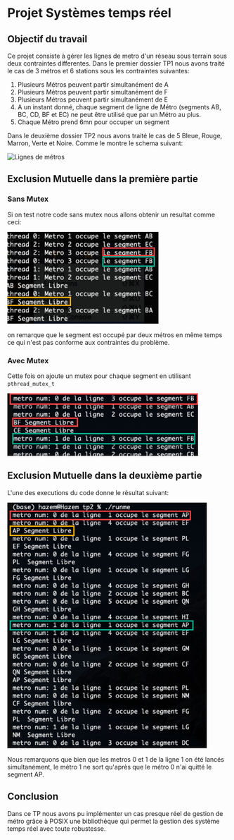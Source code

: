# Projet Systèmes temps réel 
## Objectif du travail 
Ce projet consiste à gérer les lignes de metro d'un réseau sous terrain sous deux contraintes differentes.
Dans le premier dossier TP1 nous avons traité le cas de 3 métros et 6 stations sous les contraintes suivantes:

1. Plusieurs Métros peuvent partir simultanément de A
2. Plusieurs Métros peuvent partir simultanément de F
3. Plusieurs Métros peuvent partir simultanément de E
4. A un instant donné, chaque segment de ligne de Métro (segments AB, BC, CD, BF et EC) ne peut être utilisé que par un Métro au plus.
5. Chaque Métro prend 6mn pour occuper un segment

Dans le deuxième dossier TP2 nous avons traité le cas de 5 Bleue, Rouge, Marron, Verte et Noire.
Comme le montre le schema suivant:

![Lignes de métros](https://github.com/AliMarzouk/posix_metro_problem/blob/master/img/lignes%20de%20m%C3%A9tro.png)

## Exclusion Mutuelle dans la première partie 
### Sans Mutex 

Si on test notre code sans mutex nous allons obtenir un resultat comme ceci:

![sans mutex](https://github.com/AliMarzouk/posix_metro_problem/blob/master/img/partie%201%20sans%20mutex.png)

on remarque que le segment est occupé par deux métros en même temps ce qui n'est pas conforme aux contraintes du problème.


### Avec Mutex
 
Cette fois on ajoute un mutex pour chaque segment en utilisant `pthread_mutex_t` 

![avec mutex](https://github.com/AliMarzouk/posix_metro_problem/blob/master/img/partie%201%20avec%20mutex.png)

## Exclusion Mutuelle dans la deuxième partie 

L'une des executions du code donne le résultat suivant:

![avec mutex](https://github.com/AliMarzouk/posix_metro_problem/blob/master/img/partie%202%20avec%20mutex.png)

Nous remarquons que bien que les metros 0 et 1 de la ligne 1 on été lancés simultanément, le métro 1 ne sort qu'après que le métro 0 n'ai quitté le segment AP.


## Conclusion

Dans ce TP nous avons pu implémenter un cas presque réel de gestion de métro grâce à POSIX une bibliothéque qui permet la gestion des système temps réel avec toute robustesse.


